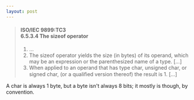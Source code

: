 ```yaml
---
layout: post
---
```


> <h4>ISO/IEC 9899:TC3<br>6.5.3.4 The sizeof operator</h4>
> 
> 1. ...
> 2. The sizeof operator yields the size (in bytes) of its operand, which may be an expression or the parenthesized name of a type. [...]
> 3. When applied to an operand that has type char, unsigned char, or signed char, (or a qualiﬁed version thereof) the result is 1. [...]

A char is always 1 byte, but a byte isn't always 8 bits; it mostly is though, by convention.
